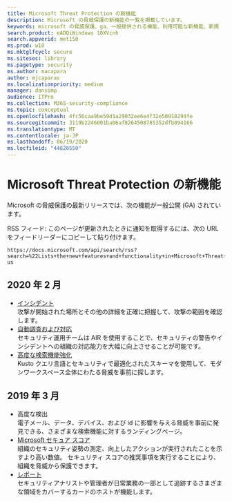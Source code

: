 ```yaml
---
title: Microsoft Threat Protection の新機能
description: Microsoft の脅威保護の新機能の一覧を掲載しています。
keywords: microsoft の脅威保護、ga、一般提供される機能、利用可能な新機能、新規
search.product: eADQiWindows 10XVcnh
search.appverid: met150
ms.prod: w10
ms.mktglfcycl: secure
ms.sitesec: library
ms.pagetype: security
ms.author: macapara
author: mjcaparas
ms.localizationpriority: medium
manager: dansimp
audience: ITPro
ms.collection: M365-security-compliance
ms.topic: conceptual
ms.openlocfilehash: 4fc56caa9be59d1a29032ee6e4f32e50918294fe
ms.sourcegitcommit: 3119b2246001ba06af8264508785352dfb894166
ms.translationtype: MT
ms.contentlocale: ja-JP
ms.lasthandoff: 06/19/2020
ms.locfileid: "44820550"
---
```

# <a name="whats-new-in-microsoft-threat-protection"></a>Microsoft Threat Protection の新機能

Microsoft の脅威保護の最新リリースでは、次の機能が一般公開 (GA) されています。

RSS フィード: このページが更新されたときに通知を取得するには、次の URL をフィードリーダーにコピーして貼り付けます。
```http
https://docs.microsoft.com/api/search/rss?search=%22Lists+the+new+features+and+functionality+in+Microsoft+Threat+Protection%22&locale=en-us
```
## <a name="february-2020"></a>2020 年 2 月
- [インシデント](incidents-overview.md) <br> 攻撃が開始された場所とその他の詳細を正確に把握して、攻撃の範囲を確認します。
- [自動調査および対応](mtp-autoir.md) <br> セキュリティ運用チームは AIR を使用することで、セキュリティの警告やインシデントへの組織の対応能力を大幅に向上させることが可能です。
- [高度な検索機能強化](advanced-hunting-overview.md) <br> Kusto クエリ言語とセキュリティで最適化されたスキーマを使用して、モダンワークスペース全体にわたる脅威を事前に探します。

## <a name="march-2019"></a>2019 年 3 月

- 高度な検出 <br> 電子メール、データ、デバイス、および id に影響を与える脅威を事前に発見できる、さまざまな検索機能に対するランディングページ。
- [Microsoft セキュア スコア](microsoft-secure-score.md) <br> 組織のセキュリティ姿勢の測定、向上したアクションが実行されたことを示すより高い数値。 セキュリティ スコアの推奨事項を実行することにより、組織を脅威から保護できます。 
- [レポート](monitoring-and-reporting.md) <br>  セキュリティアナリストや管理者が日常業務の一部として追跡するさまざまな領域をカバーするカードのホストが機能します。
